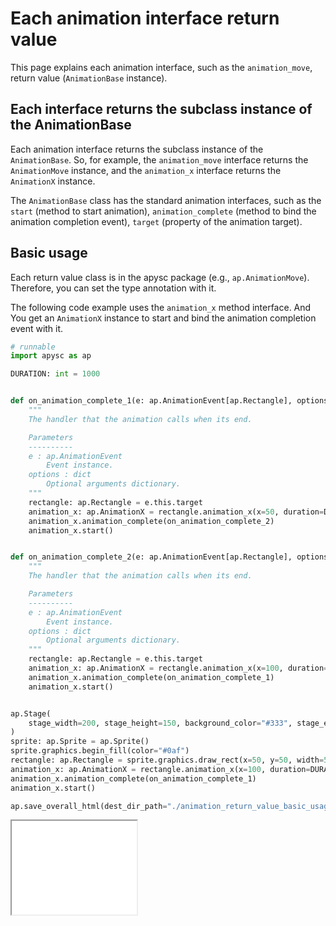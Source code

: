 # Each animation interface return value

This page explains each animation interface, such as the `animation_move`\, return value (`AnimationBase` instance).

## Each interface returns the subclass instance of the AnimationBase

Each animation interface returns the subclass instance of the `AnimationBase`\. So, for example, the `animation_move` interface returns the `AnimationMove` instance, and the `animation_x` interface  returns the `AnimationX` instance.

The `AnimationBase` class has the standard animation interfaces, such as the `start` (method to start animation), `animation_complete` (method to bind the animation completion event), `target` (property of the animation target).

## Basic usage

Each return value class is in the apysc package (e.g., `ap.AnimationMove`). Therefore, you can set the type annotation with it.

The following code example uses the `animation_x` method interface. And You get an `AnimationX` instance to start and bind the animation completion event with it.

```py
# runnable
import apysc as ap

DURATION: int = 1000


def on_animation_complete_1(e: ap.AnimationEvent[ap.Rectangle], options: dict) -> None:
    """
    The handler that the animation calls when its end.

    Parameters
    ----------
    e : ap.AnimationEvent
        Event instance.
    options : dict
        Optional arguments dictionary.
    """
    rectangle: ap.Rectangle = e.this.target
    animation_x: ap.AnimationX = rectangle.animation_x(x=50, duration=DURATION)
    animation_x.animation_complete(on_animation_complete_2)
    animation_x.start()


def on_animation_complete_2(e: ap.AnimationEvent[ap.Rectangle], options: dict) -> None:
    """
    The handler that the animation calls when its end.

    Parameters
    ----------
    e : ap.AnimationEvent
        Event instance.
    options : dict
        Optional arguments dictionary.
    """
    rectangle: ap.Rectangle = e.this.target
    animation_x: ap.AnimationX = rectangle.animation_x(x=100, duration=DURATION)
    animation_x.animation_complete(on_animation_complete_1)
    animation_x.start()


ap.Stage(
    stage_width=200, stage_height=150, background_color="#333", stage_elem_id="stage"
)
sprite: ap.Sprite = ap.Sprite()
sprite.graphics.begin_fill(color="#0af")
rectangle: ap.Rectangle = sprite.graphics.draw_rect(x=50, y=50, width=50, height=50)
animation_x: ap.AnimationX = rectangle.animation_x(x=100, duration=DURATION)
animation_x.animation_complete(on_animation_complete_1)
animation_x.start()

ap.save_overall_html(dest_dir_path="./animation_return_value_basic_usage/")
```

<iframe src="static/animation_return_value_basic_usage/index.html" width="200" height="150"></iframe>